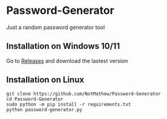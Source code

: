 # Password-Generator
Just a random password generator tool




## Installation on Windows 10/11
Go to [Releases](https://github.com/NotMathew/Password-Generator/releases) and download the lastest version




## Installation on Linux

```
git clone https://github.com/NotMathew/Password-Generator
cd Password-Generator
sudo python -m pip install -r requirements.txt
python password-generator.py
```
